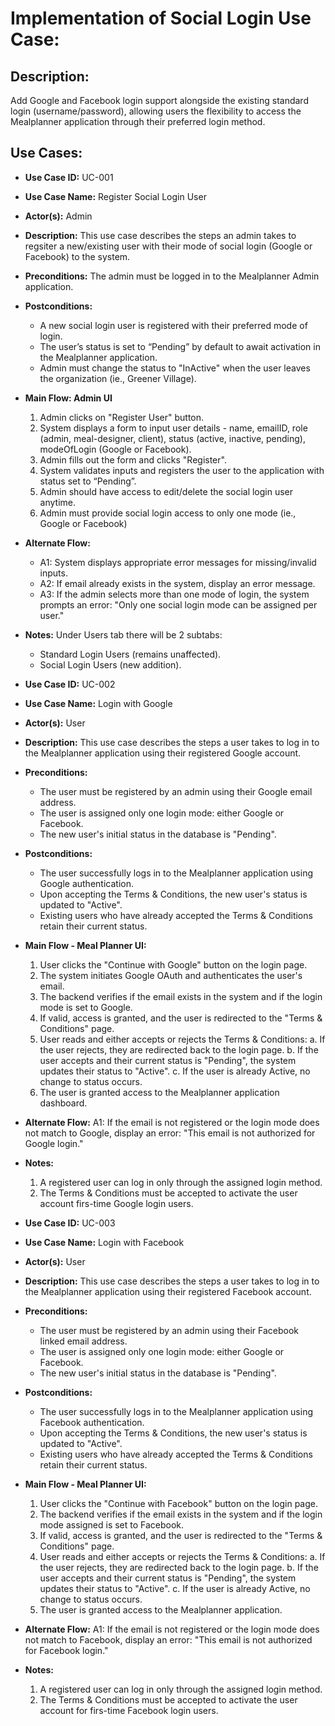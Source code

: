 # Implementation of Social Login Use Case:
## Description:
Add Google and Facebook login support alongside the existing standard login (username/password), allowing users the flexibility to access the Mealplanner application through their preferred login method.

## Use Cases:
- **Use Case ID:** UC-001
- **Use Case Name:** Register Social Login User
- **Actor(s):** Admin
- **Description:** This use case describes the steps an admin takes to regsiter a new/existing user with their mode of social login (Google or Facebook) to the system.
- **Preconditions:** The admin must be logged in to the Mealplanner Admin application.
- **Postconditions:** 
	- A new social login user is registered with their preferred mode of login.
	- The user’s status is set to “Pending” by default to await activation in the Mealplanner application.
	- Admin must change the status to "InActive" when the user leaves the organization (ie., Greener Village).
- **Main Flow: Admin UI**
	1. Admin clicks on "Register User" button.
	2. System displays a form to input user details - name, emailID, role (admin, meal-designer, client), status (active, inactive, pending), modeOfLogin (Google or Facebook).
	3. Admin fills out the form and clicks "Register".
	4. System validates inputs and registers the user to the application with status set to “Pending”.
	5. Admin should have access to edit/delete the social login user anytime.
	7. Admin must provide social login access to only one mode (ie., Google or Facebook)
- **Alternate Flow:**
	- A1: System displays appropriate error messages for missing/invalid inputs.
	- A2: If email already exists in the system, display an error message.
	- A3: If the admin selects more than one mode of login, the system prompts an error: "Only one social login mode can be assigned per user."
- **Notes:** Under Users tab there will be 2 subtabs:
	- Standard Login Users (remains unaffected).
	- Social Login Users (new addition).

- **Use Case ID:** UC-002
- **Use Case Name:** Login with Google
- **Actor(s):** User
- **Description:** This use case describes the steps a user takes to log in to the Mealplanner application using their registered Google account.
- **Preconditions:**
	- The user must be registered by an admin using their Google email address.
	- The user is assigned only one login mode: either Google or Facebook.
	- The new user's initial status in the database is "Pending".
- **Postconditions:**
	- The user successfully logs in to the Mealplanner application using Google authentication.
	- Upon accepting the Terms & Conditions, the new user's status is updated to "Active".
	- Existing users who have already accepted the Terms & Conditions retain their current status.
- **Main Flow - Meal Planner UI:**
	1. User clicks the "Continue with Google" button on the login page.
	2. The system initiates Google OAuth and authenticates the user's email.
	3. The backend verifies if the email exists in the system and if the login mode is set to Google.
	4. If valid, access is granted, and the user is redirected to the "Terms & Conditions" page.
	5. User reads and either accepts or rejects the Terms & Conditions:
		a. If the user rejects, they are redirected back to the login page.
		b. If the user accepts and their current status is "Pending", the system updates their status to "Active".
		c. If the user is already Active, no change to status occurs.
	6. The user is granted access to the Mealplanner application dashboard.
- **Alternate Flow:**
	A1: If the email is not registered or the login mode does not match to Google, display an error: "This email is not authorized for Google login."
- **Notes:**
	1. A registered user can log in only through the assigned login method.
	2. The Terms & Conditions must be accepted to activate the user account firs-time Google login users.

- **Use Case ID:** UC-003
- **Use Case Name:** Login with Facebook
- **Actor(s):** User
- **Description:** This use case describes the steps a user takes to log in to the Mealplanner application using their registered Facebook account.
- **Preconditions:**
	- The user must be registered by an admin using their Facebook linked email address.
	- The user is assigned only one login mode: either Google or Facebook.
	- The new user's initial status in the database is "Pending".
- **Postconditions:**
	- The user successfully logs in to the Mealplanner application using Facebook authentication.
	- Upon accepting the Terms & Conditions, the new user's status is updated to "Active".
	- Existing users who have already accepted the Terms & Conditions retain their current status.
- **Main Flow - Meal Planner UI:**
	1. User clicks the "Continue with Facebook" button on the login page.
	2. The backend verifies if the email exists in the system and if the login mode assigned is set to Facebook.
	3. If valid, access is granted, and the user is redirected to the "Terms & Conditions" page.
	4. User reads and either accepts or rejects the Terms & Conditions:
		a. If the user rejects, they are redirected back to the login page.
		b. If the user accepts and their current status is "Pending", the system updates their status to "Active".
		c. If the user is already Active, no change to status occurs.
	5. The user is granted access to the Mealplanner application.
- **Alternate Flow:**
	A1: If the email is not registered or the login mode does not match to Facebook, display an error: "This email is not authorized for Facebook login."
- **Notes:**
	1. A registered user can log in only through the assigned login method.
	2. The Terms & Conditions must be accepted to activate the user account for firs-time Facebook login users.

